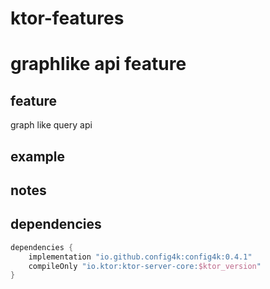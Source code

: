 # ktor-features
# graphlike api feature
## feature

graph like query api

## example

## notes



## dependencies
```groovy
dependencies {
    implementation "io.github.config4k:config4k:0.4.1"
    compileOnly "io.ktor:ktor-server-core:$ktor_version"
}

```
